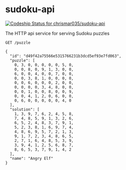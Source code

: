 # sudoku-api

[ ![Codeship Status for chrismar035/sudoku-api](https://codeship.com/projects/e65c0d10-a3ba-0133-077d-1ac8bff03ae9/status?branch=master)](https://codeship.com/projects/129316)

The HTTP api service for serving Sudoku puzzles

`GET /puzzle`

```
{
  "id": "d49f42a75566e5315766231b3dcd5ef93e7fd063",
  "puzzle": [
    0, 3, 0, 0, 0, 0, 0, 5, 0,
    0, 0, 8, 0, 9, 1, 3, 0, 0,
    6, 0, 0, 4, 0, 0, 7, 0, 0,
    0, 0, 3, 8, 1, 0, 0, 0, 0,
    0, 0, 6, 0, 0, 0, 2, 0, 0,
    0, 0, 0, 0, 3, 4, 8, 0, 0,
    0, 0, 1, 0, 0, 8, 0, 0, 9,
    0, 0, 4, 1, 2, 0, 6, 0, 0,
    0, 6, 0, 0, 0, 0, 0, 4, 0
  ],
  "solution": [
    1, 3, 9, 7, 6, 2, 4, 5, 8,
    7, 4, 8, 5, 9, 1, 3, 2, 6,
    6, 5, 2, 4, 8, 3, 7, 9, 1,
    5, 2, 3, 8, 1, 6, 9, 7, 4,
    4, 8, 6, 9, 5, 7, 2, 1, 3,
    9, 1, 7, 2, 3, 4, 8, 6, 5,
    2, 7, 1, 6, 4, 8, 5, 3, 9,
    3, 9, 4, 1, 2, 5, 6, 8, 7,
    8, 6, 5, 3, 7, 9, 1, 4, 2
  ],
  "name": "Angry Elf"
}
```
